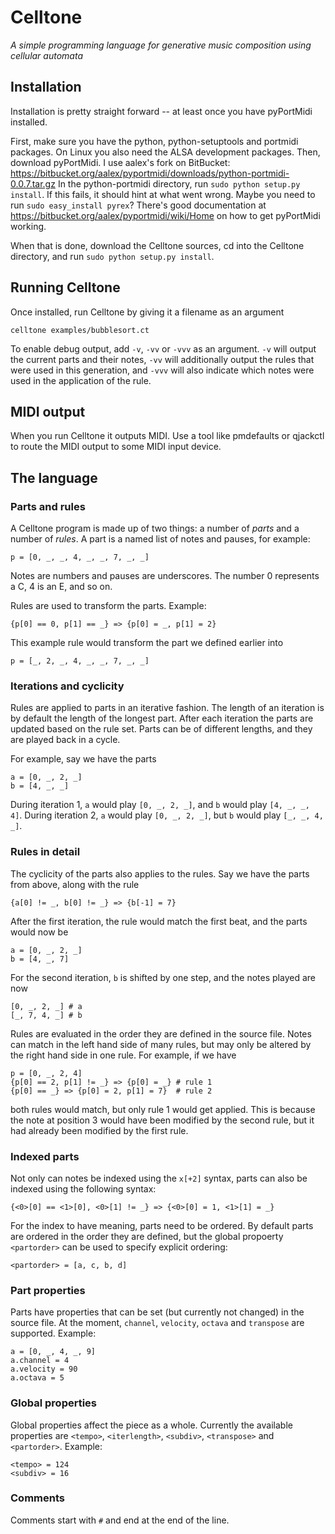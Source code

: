 Celltone
========

*A simple programming language for generative music composition using cellular automata*


Installation
------------

Installation is pretty straight forward -- at least once you have pyPortMidi installed.

First, make sure you have the python, python-setuptools and portmidi packages.
On Linux you also need the ALSA development packages. Then, download pyPortMidi. I use
aalex's fork on BitBucket: https://bitbucket.org/aalex/pyportmidi/downloads/python-portmidi-0.0.7.tar.gz
In the python-portmidi directory, run `sudo python setup.py install`. If this fails, it should hint
at what went wrong. Maybe you need to run `sudo easy_install pyrex`? 
There's good documentation at https://bitbucket.org/aalex/pyportmidi/wiki/Home
on how to get pyPortMidi working.

When that is done, download the Celltone sources, cd into the Celltone directory, and run `sudo python setup.py install`.

Running Celltone
----------------

Once installed, run Celltone by giving it a filename as an argument

    celltone examples/bubblesort.ct


To enable debug output, add `-v`, `-vv` or `-vvv` as an argument.
`-v` will output the current parts and their notes, `-vv` will
additionally output the rules that were used in this generation, and
`-vvv` will also indicate which notes were used in the application
of the rule.


MIDI output
-----------

When you run Celltone it outputs MIDI. Use a tool like pmdefaults or
qjackctl to route the MIDI output to some MIDI input device.


The language
------------

### Parts and rules ###

A Celltone program is made up of two things: a number of *parts* and
a number of *rules*. A part is a named list of notes and pauses, for 
example:

    p = [0, _, _, 4, _, _, 7, _, _]


Notes are numbers and pauses are underscores. The number 0 represents
a C, 4 is an E, and so on.

Rules are used to transform the parts. Example:

    {p[0] == 0, p[1] == _} => {p[0] = _, p[1] = 2}


This example rule would transform the part we defined earlier into

    p = [_, 2, _, 4, _, _, 7, _, _]



### Iterations and cyclicity ###

Rules are applied to parts in an iterative fashion. The length
of an iteration is by default the length of the longest part.
After each iteration the parts are updated based on the rule set.
Parts can be of different lengths, and they are played back
in a cycle.

For example, say we have the parts

    a = [0, _, 2, _]
    b = [4, _, _]


During iteration 1, `a` would play `[0, _, 2, _]`, and `b` would play `[4, _, _, 4]`. During iteration 2, `a` would play `[0, _, 2, _]`, but `b` would play `[_, _, 4, _]`.

### Rules in detail ###

The cyclicity of the parts also applies to the rules. Say we have the
parts from above, along with the rule

    {a[0] != _, b[0] != _} => {b[-1] = 7}


After the first iteration, the rule would match the first beat,
and the parts would now be

    a = [0, _, 2, _]
    b = [4, _, 7]


For the second iteration, `b` is shifted by one step, and the notes
played are now

    [0, _, 2, _] # a
    [_, 7, 4, _] # b


Rules are evaluated in the order they are defined in the source file.
Notes can match in the left hand side of many rules, but may only
be altered by the right hand side in one rule. For example, if we have

    p = [0, _, 2, 4]
    {p[0] == 2, p[1] != _} => {p[0] = _} # rule 1
    {p[0] == _} => {p[0] = 2, p[1] = 7}  # rule 2


both rules would match, but only rule 1 would get applied. This is
because the note at position 3 would have been modified by the
second rule, but it had already been modified by the first rule.

### Indexed parts ###

Not only can notes be indexed using the `x[+2]` syntax, parts can
also be indexed using the following syntax:

    {<0>[0] == <1>[0], <0>[1] != _} => {<0>[0] = 1, <1>[1] = _}

For the index to have meaning, parts need to be ordered. By default
parts are ordered in the order they are defined, but the global
propoerty `<partorder>` can be used to specify explicit ordering:

    <partorder> = [a, c, b, d]
    
### Part properties ###

Parts have properties that can be set (but currently not changed)
in the source file. At the moment, `channel`, `velocity`,
`octava` and `transpose` are supported. Example:

    a = [0, _, 4, _, 9]
    a.channel = 4
    a.velocity = 90
    a.octava = 5



### Global properties ###

Global properties affect the piece as a whole. Currently the
available properties are `<tempo>`, `<iterlength>`, `<subdiv>`, `<transpose>` and `<partorder>`. Example:

    <tempo> = 124
    <subdiv> = 16


### Comments ###

Comments start with `#` and end at the end of the line.

